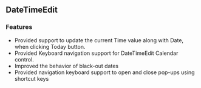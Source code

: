 ## DateTimeEdit

### Features

* Provided support to update the current Time value along with Date, when clicking Today button. 
* Provided Keyboard navigation support for DateTimeEdit Calendar control.
* Improved the behavior of black-out dates
* Provided navigation keyboard support to open and close pop-ups using shortcut keys